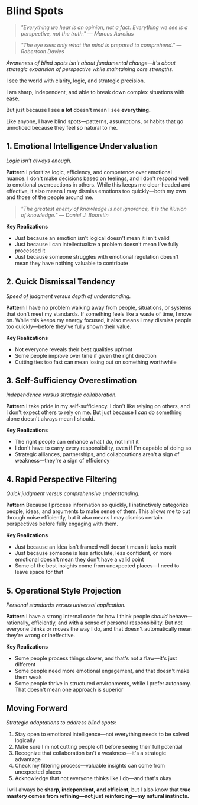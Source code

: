 # Blind Spots

> *"Everything we hear is an opinion, not a fact. Everything we see is a perspective, not the truth." — Marcus Aurelius*

> *"The eye sees only what the mind is prepared to comprehend." — Robertson Davies*

*Awareness of blind spots isn't about fundamental change—it's about strategic expansion of perspective while maintaining core strengths.*

I see the world with clarity, logic, and strategic precision.

I am sharp, independent, and able to break down complex situations with ease.

But just because I see **a lot** doesn't mean I see **everything.**

Like anyone, I have blind spots—patterns, assumptions, or habits that go unnoticed because they feel so natural to me.

## 1. Emotional Intelligence Undervaluation

*Logic isn't always enough.*

**Pattern**
I prioritize logic, efficiency, and competence over emotional nuance. I don't make decisions based on feelings, and I don't respond well to emotional overreactions in others. While this keeps me clear-headed and effective, it also means I may dismiss emotions too quickly—both my own and those of the people around me.

> *"The greatest enemy of knowledge is not ignorance, it is the illusion of knowledge." — Daniel J. Boorstin*

**Key Realizations**
- Just because an emotion isn't logical doesn't mean it isn't valid
- Just because I can intellectualize a problem doesn't mean I've fully processed it
- Just because someone struggles with emotional regulation doesn't mean they have nothing valuable to contribute

## 2. Quick Dismissal Tendency

*Speed of judgment versus depth of understanding.*

**Pattern**
I have no problem walking away from people, situations, or systems that don't meet my standards. If something feels like a waste of time, I move on. While this keeps my energy focused, it also means I may dismiss people too quickly—before they've fully shown their value.

**Key Realizations**
- Not everyone reveals their best qualities upfront
- Some people improve over time if given the right direction
- Cutting ties too fast can mean losing out on something worthwhile

## 3. Self-Sufficiency Overestimation

*Independence versus strategic collaboration.*

**Pattern**
I take pride in my self-sufficiency. I don't like relying on others, and I don't expect others to rely on me. But just because I *can* do something alone doesn't always mean I should.

**Key Realizations**
- The right people can enhance what I do, not limit it
- I don't have to carry every responsibility, even if I'm capable of doing so
- Strategic alliances, partnerships, and collaborations aren't a sign of weakness—they're a sign of efficiency

## 4. Rapid Perspective Filtering

*Quick judgment versus comprehensive understanding.*

**Pattern**
Because I process information so quickly, I instinctively categorize people, ideas, and arguments to make sense of them. This allows me to cut through noise efficiently, but it also means I may dismiss certain perspectives before fully engaging with them.

**Key Realizations**
- Just because an idea isn't framed well doesn't mean it lacks merit
- Just because someone is less articulate, less confident, or more emotional doesn't mean they don't have a valid point
- Some of the best insights come from unexpected places—I need to leave space for that

## 5. Operational Style Projection

*Personal standards versus universal application.*

**Pattern**
I have a strong internal code for how I think people *should* behave—rationally, efficiently, and with a sense of personal responsibility. But not everyone thinks or moves the way I do, and that doesn't automatically mean they're wrong or ineffective.

**Key Realizations**
- Some people process things slower, and that's not a flaw—it's just different
- Some people need more emotional engagement, and that doesn't make them weak
- Some people thrive in structured environments, while I prefer autonomy. That doesn't mean one approach is superior

## Moving Forward

*Strategic adaptations to address blind spots:*

1. Stay open to emotional intelligence—not everything needs to be solved logically
2. Make sure I'm not cutting people off before seeing their full potential
3. Recognize that collaboration isn't a weakness—it's a strategic advantage
4. Check my filtering process—valuable insights can come from unexpected places
5. Acknowledge that not everyone thinks like I do—and that's okay

I will always be **sharp, independent, and efficient**, but I also know that **true mastery comes from refining—not just reinforcing—my natural instincts.**